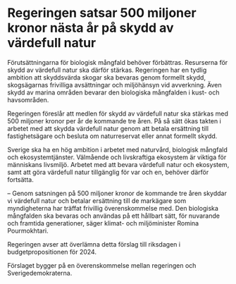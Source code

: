 # Regeringen satsar 500 miljoner kronor nästa år på skydd av värdefull natur

Förutsättningarna för biologisk mångfald behöver förbättras. Resurserna för skydd av värdefull natur ska därför stärkas. Regeringen har en tydlig ambition att skyddsvärda skogar ska bevaras genom formellt skydd, skogsägarnas frivilliga avsättningar och miljöhänsyn vid avverkning. Även skydd av marina områden bevarar den biologiska mångfalden i kust- och havsområden.

Regeringen föreslår att medlen för skydd av värdefull natur ska stärkas med 500 miljoner kronor per år de kommande tre åren. På så sätt ökas takten i arbetet med att skydda värdefull natur genom att betala ersättning till fastighetsägare och besluta om naturreservat eller annat formellt skydd.

Sverige ska ha en hög ambition i arbetet med naturvård, biologisk mångfald och ekosystemtjänster. Välmående och livskraftiga ekosystem är viktiga för människans livsmiljö. Arbetet med att bevara värdefull natur och ekosystem, samt att göra värdefull natur tillgänglig för var och en, behöver därför fortsätta.

– Genom satsningen på 500 miljoner kronor de kommande tre åren skyddar vi värdefull natur och betalar ersättning till de markägare som myndigheterna har träffat frivillig överenskommelse med. Den biologiska mångfalden ska bevaras och användas på ett hållbart sätt, för nuvarande och framtida generationer, säger klimat- och miljöminister Romina Pourmokhtari.

Regeringen avser att överlämna detta förslag till riksdagen i budgetpropositionen för 2024.

Förslaget bygger på en överenskommelse mellan regeringen och Sverigedemokraterna.
